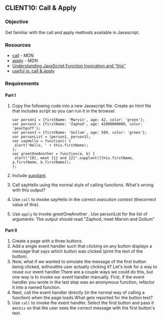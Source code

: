 ## CLIENT10: Call &amp; Apply

### Objective

Get familiar with the call and apply methods available in Javascript.

### Resources

*   [call](https://developer.mozilla.org/en-US/docs/Web/JavaScript/Reference/Global_Objects/Function/call) - MDN
*   [apply](https://developer.mozilla.org/en-US/docs/Web/JavaScript/Reference/Global_Objects/Function/apply) - MDN
*   [Understanding JavaScript Function Invocation and “this”](http://yehudakatz.com/2011/08/11/understanding-javascript-function-invocation-and-this/)
*   [useful js: call &amp; apply](http://phuu.net/2012/11/02/javascript-function-call-and-function-apply.html)

### Requirements

#### Part I

1.  Copy the following code into a new Javascript file. Create an html file that includes
script so you can run it in the browser.
    
    ```
    var person1 = {firstName: 'Marvin', age: 42, color: 'green'};
    var person2 = {firstName: 'Zaphod', age: 42000000000, color: 'peachpuff'};
    var person3 = {firstName: 'Gollum', age: 589, color: 'green'};
    var personList = [person1, person3];
    var sayHello = function() {
     alert('Hello, ' + this.firstName);
    };
    var greetOneAnother = function(a, b) {
     alert("{0}, meet {1} and {2}".supplant([this.firstName, a.firstName, b.firstName]);
    };
    ```

2.  Include [supplant](https://github.com/RefactorU/student-sample-code/blob/master/supplant.js).
3.  Call sayHello using the normal style of calling functions. What's wrong with this output?
4.  Use `call` to invoke sayHello in the correct _execution context_ (thecorrect value of this).
5.  Use `apply` to invoke greetOneAnother . Use personList for the list of arguments. The
output should read "Zaphod, meet Marvin and Gollum"

#### Part II

1.  Create a page with a three buttons.
2.  Add a single event handler such that clicking on any button displays a message that says which
button was clicked (print the text of the button).
3.  Now, what if we wanted to simulate the message of the first button being clicked, withoutthe user actually clicking it? Let's look for a way to reuse our event handler.There are a couple ways we could do this, but one way is to invoke our event handler manually.
First, if the event handler you wrote in the last step was an anonymous function, refactor it into
a named function.
4.  Next, call the event handler directly (in the normal way of calling a function) when the page loads.What gets reported for the button text?
5.  Use `call` to invoke the event handler. Select the first button and pass it as`this` so that the user sees the correct message with the first button's text.
